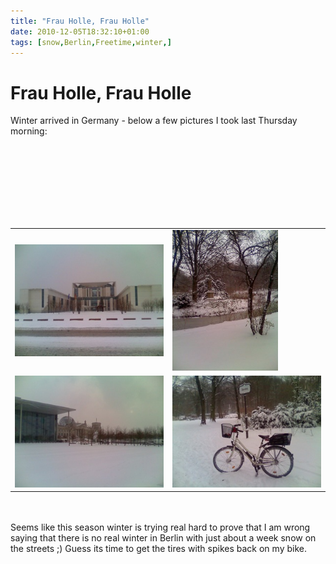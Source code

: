 ```yaml
---
title: "Frau Holle, Frau Holle"
date: 2010-12-05T18:32:10+01:00
tags: [snow,Berlin,Freetime,winter,]
---
```


# Frau Holle, Frau Holle


Winter arrived in Germany - below a few pictures I took last Thursday morning:<br><br><table><tr><br><td><img 
src="/holle3.jpg" width="300"/></td><br><td><img 
src="/holle4.jpg" height="225"/></td><br></tr><tr><br><td><img 
src="/holle1.jpg" width="300"/></td><br><td><img 
src="/holle2.jpg" width="300"/></td><br></tr></table><br><br>Seems like this 
season winter is trying real hard to prove that I am wrong saying that there is no real winter in Berlin with just 
about a week snow on the streets ;) Guess its time to get the tires with spikes back on my bike.
